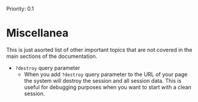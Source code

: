 Priority: 0.1

# Miscellanea

This is just asorted list of other important topics that are not covered in the main sections of the documentation.

- `?destroy` query parameter
    - When you add `?destroy` query parameter to the URL of your page the system will destroy the session and all session data. This is useful for debugging purposes when you want to start with a clean session.

